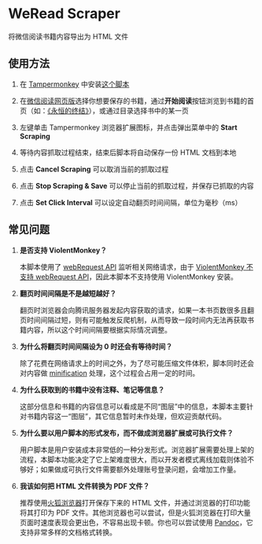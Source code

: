# WeRead Scraper

将微信阅读书籍内容导出为 HTML 文件

## 使用方法

1. 在 [Tampermonkey](https://www.tampermonkey.net/) 中安装[这个脚本](https://greasyfork.org/zh-CN/scripts/450169-weread-scraper)

2. 在[微信阅读网页版](https://weread.qq.com/)选择你想要保存的书籍，通过**开始阅读**按钮浏览到书籍的首页（如：[《永恒的终结》](https://weread.qq.com/web/reader/f6432a905b73c0f64797a8d)），或通过目录选择书中的某一页

3. 左键单击 Tampermonkey 浏览器扩展图标，并点击弹出菜单中的 **Start Scraping**

4. 等待内容抓取过程结束，结束后脚本将自动保存一份 HTML 文档到本地

5. 点击 **Cancel Scraping** 可以取消当前的抓取过程

6. 点击 **Stop Scraping & Save** 可以停止当前的抓取过程，并保存已抓取的内容

7. 点击 **Set Click Interval** 可以设定自动翻页时间间隔，单位为毫秒（ms）

## 常见问题

1. **是否支持 ViolentMonkey？**

   本脚本使用了 [webRequest API](https://developer.mozilla.org/zh-CN/docs/Mozilla/Add-ons/WebExtensions/API/webRequest) 监听相关网络请求，由于 [ViolentMonkey 不支持 webRequest API](https://github.com/violentmonkey/violentmonkey/issues/583)，因此本脚本不支持使用 ViolentMonkey 安装。

2. **翻页时间间隔是不是越短越好？**

   翻页时浏览器会向腾讯服务器发起内容获取的请求，如果一本书页数很多且翻页时间间隔过短，则有可能触发反爬机制，从而导致一段时间内无法再获取书籍内容，所以这个时间间隔要根据实际情况调整。

3. **为什么将翻页时间间隔设为 0 时还会有等待时间？**

   除了花费在网络请求上的时间之外，为了尽可能压缩文件体积，脚本同时还会对内容做 [minification](https://zh.wikipedia.org/wiki/%E6%A5%B5%E7%B0%A1%E5%8C%96) 处理，这个过程会占用一定的时间。

4. **为什么获取到的书籍中没有注释、笔记等信息？**

   这部分信息和书籍的内容信息可以看成是不同“图层”中的信息，本脚本主要针对书籍内容这一“图层”，其它信息暂时未作处理，但欢迎贡献代码。

5. **为什么要以用户脚本的形式发布，而不做成浏览器扩展或可执行文件？**

   用户脚本是用户安装成本非常低的一种分发形式。浏览器扩展需要处理上架的流程，本脚本功能决定了它上架难度很大，而以开发者模式离线加载则体验不够好；如果做成可执行文件需要额外处理账号登录问题，会增加工作量。

6. **我该如何把 HTML 文件转换为 PDF 文件？**

   推荐使用[火狐浏览器](http://www.firefox.com/)打开保存下来的 HTML 文件，并通过浏览器的打印功能将其打印为 PDF 文件。其他浏览器也可以尝试，但是火狐浏览器在打印大量页面时速度表现会更出色，不容易出现卡顿。你也可以尝试使用 [Pandoc](https://pandoc.org/)，它支持非常多样的文档格式转换。
